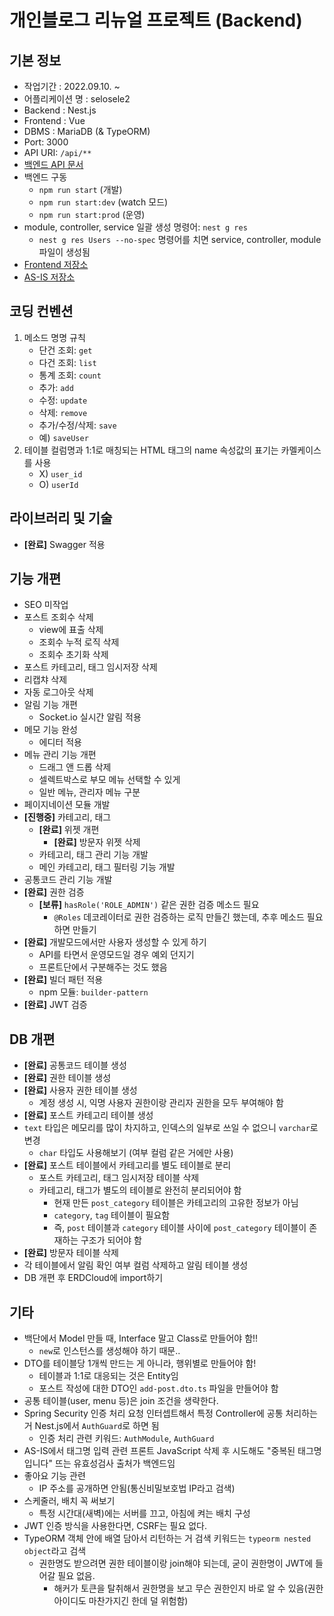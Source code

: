 # 개인블로그 리뉴얼 프로젝트 (Backend)

## 기본 정보

- 작업기간 : 2022.09.10. ~
- 어플리케이션 명 : selosele2
- Backend : Nest.js
- Frontend : Vue
- DBMS : MariaDB (& TypeORM)
- Port: 3000
- API URI: ```/api/**```
- [백엔드 API 문서](http://localhost:3000/api-docs)
- 백엔드 구동
  - ```npm run start``` (개발)
  - ```npm run start:dev``` (watch 모드)
  - ```npm run start:prod``` (운영)
- module, controller, service 일괄 생성 명령어: ```nest g res```
  - ```nest g res Users --no-spec``` 명령어를 치면 service, controller, module 파일이 생성됨
- [Frontend 저장소](https://github.com/selosele/selosele2-frontend)
- [AS-IS 저장소](https://github.com/selosele/devblog)

## 코딩 컨벤션

1. 메소드 명명 규칙
   - 단건 조회: ```get```
   - 다건 조회: ```list```
   - 통계 조회: ```count```
   - 추가: ```add```
   - 수정: ```update```
   - 삭제: ```remove```
   - 추가/수정/삭제: ```save```
   - 예) ```saveUser```
2. 테이블 컬럼명과 1:1로 매칭되는 HTML 태그의 name 속성값의 표기는 카멜케이스를 사용
   - X) ```user_id```
   - O) ```userId```

## 라이브러리 및 기술

- **[완료]** Swagger 적용

## 기능 개편

- SEO 미작업
- 포스트 조회수 삭제
  - view에 표출 삭제
  - 조회수 누적 로직 삭제
  - 조회수 초기화 삭제
- 포스트 카테고리, 태그 임시저장 삭제
- 리캡챠 삭제
- 자동 로그아웃 삭제
- 알림 기능 개편
  - Socket.io 실시간 알림 적용
- 메모 기능 완성
  - 에디터 적용
- 메뉴 관리 기능 개편
  - 드래그 앤 드롭 삭제
  - 셀렉트박스로 부모 메뉴 선택할 수 있게
  - 일반 메뉴, 관리자 메뉴 구분
- 페이지네이션 모듈 개발
- **[진행중]** 카테고리, 태그
  - **[완료]** 위젯 개편
    - **[완료]** 방문자 위젯 삭제
  - 카테고리, 태그 관리 기능 개발
  - 메인 카테고리, 태그 필터링 기능 개발
- 공통코드 관리 기능 개발
- **[완료]** 권한 검증
  - **[보류]** ```hasRole('ROLE_ADMIN')``` 같은 권한 검증 메소드 필요
    - ```@Roles``` 데코레이터로 권한 검증하는 로직 만들긴 했는데, 추후 메소드 필요하면 만들기
- **[완료]** 개발모드에서만 사용자 생성할 수 있게 하기
  - API를 타면서 운영모드일 경우 예외 던지기
  - 프론트단에서 구분해주는 것도 했음
- **[완료]** 빌더 패턴 적용
  - npm 모듈: ```builder-pattern```
- **[완료]** JWT 검증

## DB 개편

- **[완료]** 공통코드 테이블 생성
- **[완료]** 권한 테이블 생성
- **[완료]** 사용자 권한 테이블 생성
  - 계정 생성 시, 익명 사용자 권한이랑 관리자 권한을 모두 부여해야 함
- **[완료]** 포스트 카테고리 테이블 생성
- ```text``` 타입은 메모리를 많이 차지하고, 인덱스의 일부로 쓰일 수 없으니 ```varchar```로 변경
  - ```char``` 타입도 사용해보기 (여부 컬럼 같은 거에만 사용)
- **[완료]** 포스트 테이블에서 카테고리를 별도 테이블로 분리
  - 포스트 카테고리, 태그 임시저장 테이블 삭제
  - 카테고리, 태그가 별도의 테이블로 완전히 분리되어야 함
    - 현재 만든 ```post_category``` 테이블은 카테고리의 고유한 정보가 아님
    - ```category```, ```tag``` 테이블이 필요함
    - 즉, ```post``` 테이블과 ```category``` 테이블 사이에 ```post_category``` 테이블이 존재하는 구조가 되어야 함
- **[완료]** 방문자 테이블 삭제
- 각 테이블에서 알림 확인 여부 컬럼 삭제하고 알림 테이블 생성
- DB 개편 후 ERDCloud에 import하기

## 기타

- 백단에서 Model 만들 때, Interface 말고 Class로 만들어야 함!!
  - ```new```로 인스턴스를 생성해야 하기 때문..
- DTO를 테이블당 1개씩 만드는 게 아니라, 행위별로 만들어야 함!
  - 테이블과 1:1로 대응되는 것은 Entity임
  - 포스트 작성에 대한 DTO인 ```add-post.dto.ts``` 파일을 만들어야 함
- 공통 테이블(user, menu 등)은 join 조건을 생략한다.
- Spring Security 인증 처리 요청 인터셉트해서 특정 Controller에 공통 처리하는 거 Nest.js에서 ```AuthGuard```로 하면 됨
  - 인증 처리 관련 키워드: ```AuthModule```, ```AuthGuard```
- AS-IS에서 태그명 입력 관련 프론트 JavaScript 삭제 후 시도해도 "중복된 태그명입니다" 뜨는 유효성검사 출처가 백엔드임
- 좋아요 기능 관련
  - IP 주소를 공개하면 안됨(통신비밀보호법 IP라고 검색)
- 스케줄러, 배치 꼭 써보기
  - 특정 시간대(새벽)에는 서버를 끄고, 아침에 켜는 배치 구성
- JWT 인증 방식을 사용한다면, CSRF는 필요 없다.
- TypeORM 객체 안에 배열 담아서 리턴하는 거 검색 키워드는 ```typeorm nested object```라고 검색
  - 권한명도 받으려면 권한 테이블이랑 join해야 되는데, 굳이 권한명이 JWT에 들어갈 필요 없음.
    - 해커가 토큰을 탈취해서 권한명을 보고 무슨 권한인지 바로 알 수 있음(권한 아이디도 마찬가지긴 한데 덜 위험함)
